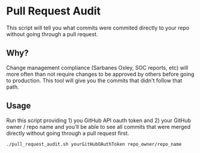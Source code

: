 # Pull Request Audit
This script will tell you what commits were commited directly to your
repo without going through a pull request.

## Why?
Change management compliance (Sarbanes Oxley, SOC reports, etc) will more often than not require changes to
be approved by others before going to production. This tool will give
you the commits that didn't follow that path.

## Usage
Run this script providing 1) you GitHub API oauth token and 2) your
GitHub owner / repo name and you'll be able to see all commits that were
merged directly without going through a pull request first.

```
./pull_request_audit.sh yourGitHubOAuthToken repo_owner/repo_name
```
